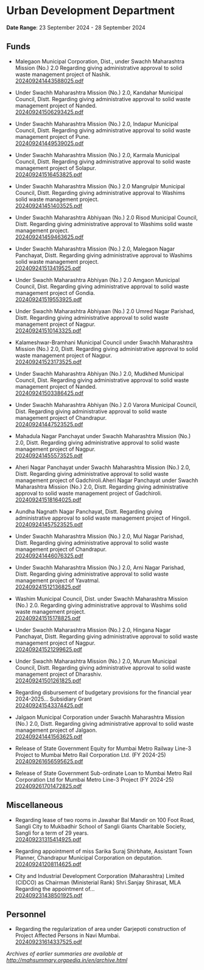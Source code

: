 # Urban Development Department

**Date Range**: 23 September 2024 - 28 September 2024


## Funds
- Malegaon Municipal Corporation, Dist., under Swachh Maharashtra Mission (No.) 2.0 Regarding giving administrative approval to solid waste management project of Nashik.\
  [202409241443588025.pdf](https://gr.maharashtra.gov.in/Site/Upload/Government%20Resolutions/English/202409241443588025.pdf)

- Under Swachh Maharashtra Mission (No.) 2.0, Kandahar Municipal Council, Distt. Regarding giving administrative approval to solid waste management project of Nanded.\
  [202409241506293425.pdf](https://gr.maharashtra.gov.in/Site/Upload/Government%20Resolutions/English/202409241506293425.pdf)

- Under Swachh Maharashtra Mission (No.) 2.0, Indapur Municipal Council, Distt. Regarding giving administrative approval to solid waste management project of Pune.\
  [202409241449539025.pdf](https://gr.maharashtra.gov.in/Site/Upload/Government%20Resolutions/English/202409241449539025.pdf)

- Under Swachh Maharashtra Mission (No.) 2.0, Karmala Municipal Council, Distt. Regarding giving administrative approval to solid waste management project of Solapur.\
  [202409241516453825.pdf](https://gr.maharashtra.gov.in/Site/Upload/Government%20Resolutions/English/202409241516453825.pdf)

- Under Swachh Maharashtra Mission (No.) 2.0 Mangrulpir Municipal Council, Distt. Regarding giving administrative approval to Washims solid waste management project.\
  [202409241451403525.pdf](https://gr.maharashtra.gov.in/Site/Upload/Government%20Resolutions/English/202409241451403525.pdf)

- Under Swachh Maharashtra Abhiyaan (No.) 2.0 Risod Municipal Council, Distt. Regarding giving administrative approval to Washims solid waste management project.\
  [202409241459463625.pdf](https://gr.maharashtra.gov.in/Site/Upload/Government%20Resolutions/English/202409241459463625.pdf)

- Under Swachh Maharashtra Mission (No.) 2.0, Malegaon Nagar Panchayat, Distt. Regarding giving administrative approval to Washims solid waste management project.\
  [202409241513419525.pdf](https://gr.maharashtra.gov.in/Site/Upload/Government%20Resolutions/English/202409241513419525.pdf)

- Under Swachh Maharashtra Abhiyan (No.) 2.0 Amgaon Municipal Council, Dist. Regarding giving administrative approval to solid waste management project of Gondia.\
  [202409241519553925.pdf](https://gr.maharashtra.gov.in/Site/Upload/Government%20Resolutions/English/202409241519553925.pdf)

- Under Swachh Maharashtra Abhiyaan (No.) 2.0 Umred Nagar Parishad, Distt. Regarding giving administrative approval to solid waste management project of Nagpur.\
  [202409241510143325.pdf](https://gr.maharashtra.gov.in/Site/Upload/Government%20Resolutions/English/202409241510143325.pdf)

- Kalameshwar-Bramhani Municipal Council under Swachh Maharashtra Mission (No.) 2.0, Distt. Regarding giving administrative approval to solid waste management project of Nagpur.\
  [202409241523173525.pdf](https://gr.maharashtra.gov.in/Site/Upload/Government%20Resolutions/English/202409241523173525.pdf)

- Under Swachh Maharashtra Abhiyan (No.) 2.0, Mudkhed Municipal Council, Dist. Regarding giving administrative approval to solid waste management project of Nanded.\
  [202409241503386425.pdf](https://gr.maharashtra.gov.in/Site/Upload/Government%20Resolutions/English/202409241503386425.pdf)

- Under Swachh Maharashtra Abhiyan (No.) 2.0 Varora Municipal Council, Dist. Regarding giving administrative approval to solid waste management project of Chandrapur.\
  [202409241447523525.pdf](https://gr.maharashtra.gov.in/Site/Upload/Government%20Resolutions/English/202409241447523525.pdf)

- Mahadula Nagar Panchayat under Swachh Maharashtra Mission (No.) 2.0, Distt. Regarding giving administrative approval to solid waste management project of Nagpur.\
  [202409241455573525.pdf](https://gr.maharashtra.gov.in/Site/Upload/Government%20Resolutions/English/202409241455573525.pdf)

- Aheri Nagar Panchayat under Swachh Maharashtra Mission (No.) 2.0, Distt. Regarding giving administrative approval to solid waste management project of Gadchiroli.Aheri Nagar Panchayat under Swachh Maharashtra Mission (No.) 2.0, Distt. Regarding giving administrative approval to solid waste management project of Gadchiroli.\
  [202409241518164025.pdf](https://gr.maharashtra.gov.in/Site/Upload/Government%20Resolutions/English/202409241518164025.pdf)

- Aundha Nagnath Nagar Panchayat, Distt. Regarding giving administrative approval to solid waste management project of Hingoli.\
  [202409241457523525.pdf](https://gr.maharashtra.gov.in/Site/Upload/Government%20Resolutions/English/202409241457523525.pdf)

- Under Swachh Maharashtra Mission (No.) 2.0, Mul Nagar Parishad, Distt. Regarding giving administrative approval to solid waste management project of Chandrapur.\
  [202409241446076325.pdf](https://gr.maharashtra.gov.in/Site/Upload/Government%20Resolutions/English/202409241446076325.pdf)

- Under Swachh Maharashtra Mission (No.) 2.0, Arni Nagar Parishad, Distt. Regarding giving administrative approval to solid waste management project of Yavatmal.\
  [202409241512136825.pdf](https://gr.maharashtra.gov.in/Site/Upload/Government%20Resolutions/English/202409241512136825.pdf)

- Washim Municipal Council, Dist. under Swachh Maharashtra Mission (No.) 2.0. Regarding giving administrative approval to Washims solid waste management project.\
  [202409241515178825.pdf](https://gr.maharashtra.gov.in/Site/Upload/Government%20Resolutions/English/202409241515178825.pdf)

- Under Swachh Maharashtra Mission (No.) 2.0, Hingana Nagar Panchayat, Distt. Regarding giving administrative approval to solid waste management project of Nagpur.\
  [202409241521299625.pdf](https://gr.maharashtra.gov.in/Site/Upload/Government%20Resolutions/English/202409241521299625.pdf)

- Under Swachh Maharashtra Mission (No.) 2.0, Murum Municipal Council, Distt. Regarding giving administrative approval to solid waste management project of Dharashiv.\
  [202409241501261825.pdf](https://gr.maharashtra.gov.in/Site/Upload/Government%20Resolutions/English/202409241501261825.pdf)

- Regarding disbursement of budgetary provisions for the financial year 2024-2025... Subsidiary Grant\
  [202409241543374425.pdf](https://gr.maharashtra.gov.in/Site/Upload/Government%20Resolutions/English/202409241543374425.pdf)

- Jalgaon Municipal Corporation under Swachh Maharashtra Mission (No.) 2.0, Distt. Regarding giving administrative approval to solid waste management project of Jalgaon.\
  [202409241441563625.pdf](https://gr.maharashtra.gov.in/Site/Upload/Government%20Resolutions/English/202409241441563625.pdf)

- Release of State Government Equity for Mumbai Metro Railway Line-3 Project to Mumbai Metro Rail Corporation Ltd. (FY 2024-25)\
  [202409261656595625.pdf](https://gr.maharashtra.gov.in/Site/Upload/Government%20Resolutions/English/202409261656595625.pdf)

- Release of State Government Sub-ordinate Loan to Mumbai Metro Rail Corporation Ltd for Mumbai Metro Line-3 Project (FY 2024-25)\
  [202409261701472825.pdf](https://gr.maharashtra.gov.in/Site/Upload/Government%20Resolutions/English/202409261701472825.pdf)

## Miscellaneous
- Regarding lease of two rooms in Jawahar Bal Mandir on 100 Foot Road, Sangli City to Mukbadhir School of Sangli Giants Charitable Society, Sangli for a term of 29 years.\
  [202409231315414925.pdf](https://gr.maharashtra.gov.in/Site/Upload/Government%20Resolutions/English/202409231315414925.pdf)

- Regarding appointment of miss Sarika Suraj Shirbhate, Assistant Town Planner, Chandrapur Municipal Corporation on deputation.\
  [202409241208114625.pdf](https://gr.maharashtra.gov.in/Site/Upload/Government%20Resolutions/English/202409241208114625.pdf)

- City and Industrial Development Corporation (Maharashtra) Limited (CIDCO) as Chairman (Ministerial Rank) Shri.Sanjay Shirasat, MLA Regarding the appointment of...\
  [202409231438501925.pdf](https://gr.maharashtra.gov.in/Site/Upload/Government%20Resolutions/English/202409231438501925.pdf)

## Personnel
- Regarding the regularization of area under Garjepoti  construction of Project Affected Persons in Navi Mumbai.\
  [202409231614337525.pdf](https://gr.maharashtra.gov.in/Site/Upload/Government%20Resolutions/English/202409231614337525.pdf)


*Archives of earlier summaries are available at http://mahsummary.orgpedia.in/en/archive.html*